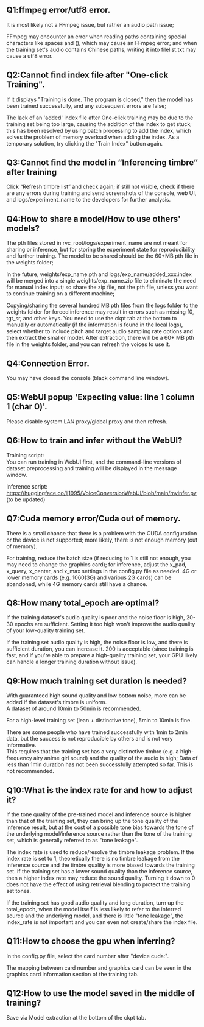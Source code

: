 ## Q1:ffmpeg error/utf8 error.
It is most likely not a FFmpeg issue, but rather an audio path issue;

FFmpeg may encounter an error when reading paths containing special characters like spaces and (), which may cause an FFmpeg error; and when the training set's audio contains Chinese paths, writing it into filelist.txt may cause a utf8 error.<br>

## Q2:Cannot find index file after "One-click Training".
If it displays "Training is done. The program is closed," then the model has been trained successfully, and any subsequent errors are false;

The lack of an 'added' index file after One-click training may be due to the training set being too large, causing the addition of the index to get stuck; this has been resolved by using batch processing to add the index, which solves the problem of memory overload when adding the index. As a temporary solution, try clicking the "Train Index" button again.<br>

## Q3:Cannot find the model in “Inferencing timbre” after training
Click “Refresh timbre list” and check again; if still not visible, check if there are any errors during training and send screenshots of the console, web UI, and logs/experiment_name to the developers for further analysis.<br>

## Q4:How to share a model/How to use others' models?
The pth files stored in rvc_root/logs/experiment_name are not meant for sharing or inference, but for storing the experiment state for reproducibility and further training. The model to be shared should be the 60+MB pth file in the weights folder;

In the future, weights/exp_name.pth and logs/exp_name/added_xxx.index will be merged into a single weights/exp_name.zip file to eliminate the need for manual index input; so share the zip file, not the pth file, unless you want to continue training on a different machine;

Copying/sharing the several hundred MB pth files from the logs folder to the weights folder for forced inference may result in errors such as missing f0, tgt_sr, and other keys. You need to use the ckpt tab at the bottom to manually or automatically (if the information is found in the local logs), select whether to include pitch and target audio sampling rate options and then extract the smaller model. After extraction, there will be a 60+ MB pth file in the weights folder, and you can refresh the voices to use it.<br>

## Q4:Connection Error.
You may have closed the console (black command line window).<br>

## Q5:WebUI popup 'Expecting value: line 1 column 1 (char 0)'.
Please disable system LAN proxy/global proxy and then refresh.<br>

## Q6:How to train and infer without the WebUI?
Training script:<br>
You can run training in WebUI first, and the command-line versions of dataset preprocessing and training will be displayed in the message window.<br>

Inference script:<br>
https://huggingface.co/lj1995/VoiceConversionWebUI/blob/main/myinfer.py (to be updated)<br>

## Q7:Cuda memory error/Cuda out of memory.
There is a small chance that there is a problem with the CUDA configuration or the device is not supported; more likely, there is not enough memory (out of memory).<br>

For training, reduce the batch size (if reducing to 1 is still not enough, you may need to change the graphics card); for inference, adjust the x_pad, x_query, x_center, and x_max settings in the config.py file as needed. 4G or lower memory cards (e.g. 1060(3G) and various 2G cards) can be abandoned, while 4G memory cards still have a chance.<br>

## Q8:How many total_epoch are optimal?
If the training dataset's audio quality is poor and the noise floor is high, 20-30 epochs are sufficient. Setting it too high won't improve the audio quality of your low-quality training set.<br>

If the training set audio quality is high, the noise floor is low, and there is sufficient duration, you can increase it. 200 is acceptable (since training is fast, and if you're able to prepare a high-quality training set, your GPU likely can handle a longer training duration without issue).<br>

## Q9:How much training set duration is needed?
With guaranteed high sound quality and low bottom noise, more can be added if the dataset's timbre is uniform.<br>
A dataset of around 10min to 50min is recommended.<br>

For a high-level training set (lean + distinctive tone), 5min to 10min is fine.<br>

There are some people who have trained successfully with 1min to 2min data, but the success is not reproducible by others and is not very informative. <br>This requires that the training set has a very distinctive timbre (e.g. a high-frequency airy anime girl sound) and the quality of the audio is high;
Data of less than 1min duration has not been successfully attempted so far. This is not recommended.<br>


## Q10:What is the index rate for and how to adjust it?
If the tone quality of the pre-trained model and inference source is higher than that of the training set, they can bring up the tone quality of the inference result, but at the cost of a possible tone bias towards the tone of the underlying model/inference source rather than the tone of the training set, which is generally referred to as "tone leakage".<br>

The index rate is used to reduce/resolve the timbre leakage problem. If the index rate is set to 1, theoretically there is no timbre leakage from the inference source and the timbre quality is more biased towards the training set. If the training set has a lower sound quality than the inference source, then a higher index rate may reduce the sound quality. Turning it down to 0 does not have the effect of using retrieval blending to protect the training set tones.<br>

If the training set has good audio quality and long duration, turn up the total_epoch, when the model itself is less likely to refer to the inferred source and the underlying model, and there is little "tone leakage", the index_rate is not important and you can even not create/share the index file.<br>

## Q11:How to choose the gpu when inferring?
In the config.py file, select the card number after "device cuda:".<br>

The mapping between card number and graphics card can be seen in the graphics card information section of the training tab.<br>

## Q12:How to use the model saved in the middle of training?
Save via Model extraction at the bottom of the ckpt tab.



